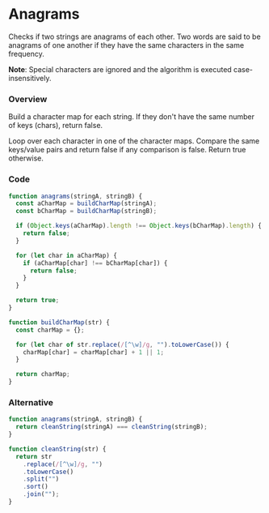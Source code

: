 # Anagrams

Checks if two strings are anagrams of each other. Two words are said to be anagrams of one another if they have the same characters in the same frequency.

**Note**: Special characters are ignored and the algorithm is executed case-insensitively.

### Overview

Build a character map for each string. If they don't have the same number of keys (chars), return false.

Loop over each character in one of the character maps. Compare the same keys/value pairs and return false if any comparison is false. Return true otherwise.

### Code

```javascript
function anagrams(stringA, stringB) {
  const aCharMap = buildCharMap(stringA);
  const bCharMap = buildCharMap(stringB);

  if (Object.keys(aCharMap).length !== Object.keys(bCharMap).length) {
    return false;
  }

  for (let char in aCharMap) {
    if (aCharMap[char] !== bCharMap[char]) {
      return false;
    }
  }

  return true;
}

function buildCharMap(str) {
  const charMap = {};

  for (let char of str.replace(/[^\w]/g, "").toLowerCase()) {
    charMap[char] = charMap[char] + 1 || 1;
  }

  return charMap;
}
```

### Alternative

```javascript
function anagrams(stringA, stringB) {
  return cleanString(stringA) === cleanString(stringB);
}

function cleanString(str) {
  return str
    .replace(/[^\w]/g, "")
    .toLowerCase()
    .split("")
    .sort()
    .join("");
}
```
